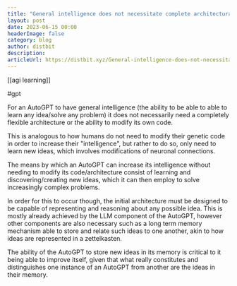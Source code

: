 ```yaml
---
title: "General intelligence does not necessitate complete architectural flexibility"
layout: post
date: 2023-06-15 00:00
headerImage: false
category: blog
author: distbit
description:
articleUrl: https://distbit.xyz/General-intelligence-does-not-necessitate-complete-architectural-flexibility
---
```


[[agi learning]]

#gpt 

For an AutoGPT to have general intelligence (the ability to be able to able to learn any idea/solve any problem) it does not necessarily need a completely flexible architecture or the ability to modify its own code.

This is analogous to how humans do not need to modify their genetic code in order to increase their "intelligence", but rather to do so, only need to learn new ideas, which involves modifications of neuronal connections.

The means by which an AutoGPT can increase its intelligence without needing to modify its code/architecture consist of learning and discovering/creating new ideas, which it can then employ to solve increasingly complex problems.

In order for this to occur though, the initial architecture must be designed to be capable of representing and reasoning about any possible idea. This is mostly already achieved by the LLM component of the AutoGPT, however other components are also necessary such as a long term memory mechanism able to store and relate such ideas to one another, akin to how ideas are represented in a zettelkasten.

The ability of the AutoGPT to store new ideas in its memory is critical to it being able to improve itself, given that what really constitutes and distinguishes one instance of an AutoGPT from another are the ideas in their memory.